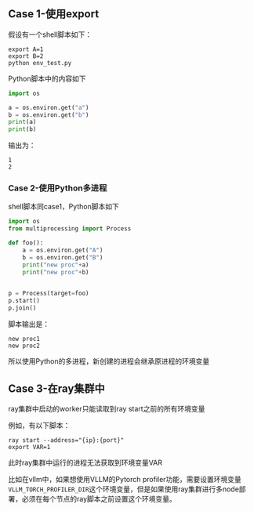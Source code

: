 
## Case 1-使用export
假设有一个shell脚本如下：
```
export A=1
export B=2
python env_test.py
```

Python脚本中的内容如下
```Python {filename=env_test.py}
import os

a = os.environ.get("a")
b = os.environ.get("b")
print(a)
print(b)
```
输出为：
```
1
2
```

### Case 2-使用Python多进程

shell脚本同case1，Python脚本如下
```Python
import os
from multiprocessing import Process

def foo():
	a = os.environ.get("A")
	b = os.environ.get("B")
	print("new proc"+a)
	print("new proc"+b)
  

p = Process(target=foo)
p.start()
p.join()
```
脚本输出是：
```
new proc1
new proc2
```
所以使用Python的多进程，新创建的进程会继承原进程的环境变量

## Case 3-在ray集群中

ray集群中启动的worker只能读取到ray start之前的所有环境变量

例如，有以下脚本：
```shell
ray start --address="{ip}:{port}"
export VAR=1
```
此时ray集群中运行的进程无法获取到环境变量VAR

比如在vllm中，如果想使用VLLM的Pytorch profiler功能，需要设置环境变量`VLLM_TORCH_PROFILER_DIR`这个环境变量，但是如果使用ray集群进行多node部署，必须在每个节点的ray脚本之前设置这个环境变量。